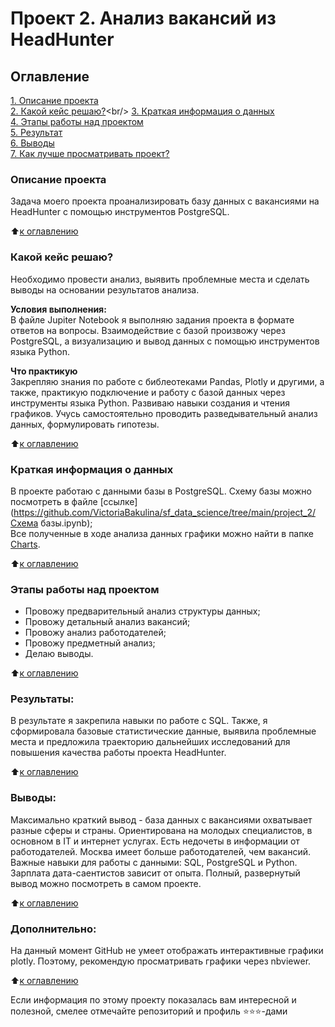 # Проект 2. Анализ вакансий из HeadHunter

## Оглавление  
[1. Описание проекта](https://github.com/VictoriaBakulina/sf_data_science/tree/main/project_2/README.md#описание-проекта)<br/>
[2. Какой кейс решаю?](https://github.com/VictoriaBakulina/sf_data_science/tree/main/project_2/README.md#какой-кейс-решаю?)<br/>
[3. Краткая информация о данных](https://github.com/VictoriaBakulina/sf_data_science/tree/main/project_2/README.md#краткая-информация-о-данных)<br/>
[4. Этапы работы над проектом](https://github.com/VictoriaBakulina/sf_data_science/tree/main/project_2/README.md#этапы-работы-над-проектом)<br/>
[5. Результат](https://github.com/VictoriaBakulina/sf_data_science/tree/main/project_2/README.md#результаты)<br/>
[6. Выводы](https://github.com/VictoriaBakulina/sf_data_science/tree/main/project_2/README.md#выводы)<br/>
[7. Как лучше просматривать проект?](https://github.com/VictoriaBakulina/sf_data_science/tree/main/project_2/README.md#дополнительно)

### Описание проекта    
Задача моего проекта проанализировать базу данных с вакансиями на HeadHunter с помощью инструментов PostgreSQL.

:arrow_up:[к оглавлению](https://github.com/VictoriaBakulina/sf_data_science/tree/main/project_2/README.md#оглавление)


### Какой кейс решаю?    
Необходимо провести анализ, выявить проблемные места и сделать выводы на основании результатов анализа.

**Условия выполнения:**  
В файле Jupiter Notebook я выполняю задания проекта в формате ответов на вопросы. Взаимодействие с базой произвожу через PostgreSQL, а визуализацию и вывод данных с помощью инструментов языка Python.

**Что практикую**     
Закрепляю знания по работе с библеотеками Pandas, Plotly и другими, а также, практикую подключение и работу с базой данных через инструменты языка Python. Развиваю навыки создания и чтения графиков.  Учусь самостоятельно проводить разведывательный анализ данных, формулировать гипотезы.

:arrow_up:[к оглавлению](https://github.com/VictoriaBakulina/sf_data_science/tree/main/project_2/README.md#оглавление)


### Краткая информация о данных
В проекте работаю с данными базы в PostgreSQL. Схему базы можно посмотреть в файле [ссылке](https://github.com/VictoriaBakulina/sf_data_science/tree/main/project_2/Схема базы.ipynb);
<br/>
Все полученные в ходе анализа данных графики можно найти в папке [Charts](https://github.com/VictoriaBakulina/sf_data_science/tree/main/project_2/Charts).
  
:arrow_up:[к оглавлению](https://github.com/VictoriaBakulina/sf_data_science/tree/main/project_2/README.md#оглавление)


### Этапы работы над проектом  
- Провожу предварительный анализ структуры данных;
- Провожу детальный анализ вакансий;
- Провожу анализ работодателей;
- Провожу предметный анализ;
- Делаю выводы.

:arrow_up:[к оглавлению](https://github.com/VictoriaBakulina/sf_data_science/tree/main/project_2/README.md#оглавление)


### Результаты:  
В результате я закрепила навыки по работе с SQL. Также, я сформировала базовые статистические данные, выявила проблемные места и предложила траекторию дальнейших исследований для повышения качества работы проекта HeadHunter.

:arrow_up:[к оглавлению](https://github.com/VictoriaBakulina/sf_data_science/tree/main/project_2/README.md#оглавление)


### Выводы:  
Максимально краткий вывод - база данных с вакансиями охватывает разные сферы и страны. Ориентирована на молодых специалистов, в основном в IT и интернет услугах. Есть недочеты в информации от работодателей. Москва имеет больше работодателей, чем вакансий. Важные навыки для работы с данными: SQL, PostgreSQL и Python. Зарплата дата-саентистов зависит от опыта. Полный, развернутый вывод можно посмотреть в самом проекте.

:arrow_up:[к оглавлению](https://github.com/VictoriaBakulina/sf_data_science/tree/main/project_2/README.md#оглавление)


### Дополнительно:
На данный момент GitHub не умеет отображать интерактивные графики plotly. Поэтому, рекомендую просматривать графики через nbviewer. 

:arrow_up:[к оглавлению](https://github.com/VictoriaBakulina/sf_data_science/tree/main/project_2/README.md#оглавление)


Если информация по этому проекту показалась вам интересной и полезной, смелее отмечайте репозиторий и профиль ⭐️⭐️⭐️-дами